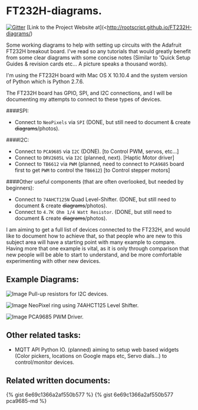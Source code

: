 # FT232H-diagrams.
[![Gitter](https://badges.gitter.im/Join%20Chat.svg)](https://gitter.im/rootscript/FT232H-diagrams?utm_source=badge&utm_medium=badge&utm_campaign=pr-badge&utm_content=badge)
[Link to the Project Website at](<http://rootscript.github.io/FT232H-diagrams/)

Some working diagrams to help with setting up circuits with the Adafruit FT232H breakout board.  I've read so any tutorials that would greatly benefit from some clear diagrams with some concise notes (Similar to 'Quick Setup Guides & revision cards etc... A picture speaks a thousand words).

I'm using the FT232H board with Mac OS X 10.10.4 and the system version of Python which is Python 2.7.6.

The FT232H board has GPIO, SPI, and I2C connections, and I will be documenting my attempts to connect to these types of devices.

####SPI:
- Connect to `NeoPixels` via `SPI` (DONE, but still need to document & create ~~diagrams~~/photos).

####I2C:
- Connect to `PCA9685` via `I2C` (DONE).
[to Control PWM, servos, etc...]
- Connect to `DRV2605L` via `I2C` (planned, next).
[Haptic Motor driver]
- Connect to `TB6612` via `PWM` (planned, need to connect to `PCA9685` board first to get `PWM` to control the `TB6612`)
[to Control stepper motors]

####Other useful components (that are often overlooked, but needed by beginners):
- Connect to `74AHCT125N` Quad Level-Shifter. (DONE, but still need to document & create ~~diagrams~~/photos).
- Connect to `4.7K Ohm 1/4 Watt Resistor`. (DONE, but still need to document & create ~~diagrams~~/photos).

I am aiming to get a full list of devices connected to the FT232H, and would like to document how to achieve that, so that people who are new to this subject area will have a starting point with many example to compare.
Having more that one example is vital, as it is only through comparison that new people will be able to start to understand, and be more comfortable experimenting with other new devices.

## Example Diagrams:
![Image](_readyForEmbedding/FT232H-pullup-resistor-01-1280x1000.jpg?raw=true)
Pull-up resistors for I2C devices.

![Image](_readyForEmbedding/FT232H-NeoPixel-74AHCT125-01-1200x1000.jpg?raw=true)
NeoPixel ring using 74AHCT125 Level Shifter.

![Image](_readyForEmbedding/FT232H-PCA9685-01-1200x1000.jpg?raw=true)
PCA9685 PWM Driver.

## Other related tasks:
- MQTT API Python IO. (planned) aiming to setup web based widgets (Color pickers, locations on Google maps etc, Servo dials...) to control/monitor devices.

## Related written documents:
{% gist 6e69c1366a2af550b577 %}
{% gist 6e69c1366a2af550b577 pca9685-md %}
